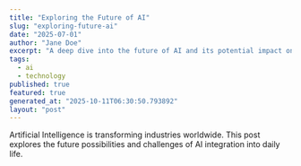 ```yaml
---
title: "Exploring the Future of AI"
slug: "exploring-future-ai"
date: "2025-07-01"
author: "Jane Doe"
excerpt: "A deep dive into the future of AI and its potential impact on various sectors."
tags:
  - ai
  - technology
published: true
featured: true
generated_at: "2025-10-11T06:30:50.793892"
layout: "post"
---
```


Artificial Intelligence is transforming industries worldwide. This post explores the future possibilities and challenges of AI integration into daily life.